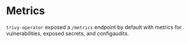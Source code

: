 # Metrics 

`trivy-operator` exposed a `/metrics` endpoint by default  with metrics for vulnerabilities, exposed secrets, and configaudits.